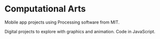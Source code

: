 # Computational Arts

Mobile app projects using Processing software from MIT. 

Digital projects to explore with graphics and animation. 
Code in JavaScript. 




